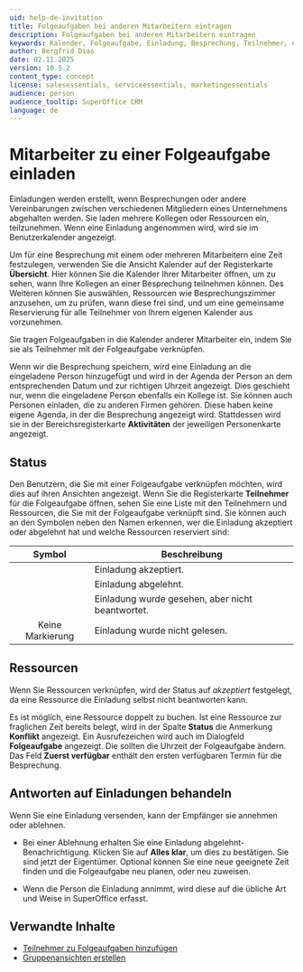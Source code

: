 ```yaml
---
uid: help-de-invitation
title: Folgeaufgaben bei anderen Mitarbeitern eintragen
description: Folgeaufgaben bei anderen Mitarbeitern eintragen
keywords: Kalender, Folgeaufgabe, Einladung, Besprechung, Teilnehmer, einladen
author: Bergfrid Dias
date: 02.11.2025
version: 10.5.2
content_type: concept
license: salesessentials, serviceessentials, marketingessentials
audience: person
audience_tooltip: SuperOffice CRM
language: de
---
```


# Mitarbeiter zu einer Folgeaufgabe einladen

Einladungen werden erstellt, wenn Besprechungen oder andere Vereinbarungen zwischen verschiedenen Mitgliedern eines Unternehmens abgehalten werden. Sie laden mehrere Kollegen oder Ressourcen ein, teilzunehmen. Wenn eine Einladung angenommen wird, wird sie im Benutzerkalender angezeigt.

Um für eine Besprechung mit einem oder mehreren Mitarbeitern eine Zeit festzulegen, verwenden Sie die Ansicht Kalender auf der Registerkarte **Übersicht**. Hier können Sie die Kalender Ihrer Mitarbeiter öffnen, um zu sehen, wann Ihre Kollegen an einer Besprechung teilnehmen können. Des Weiteren können Sie auswählen, Ressourcen wie Besprechungszimmer anzusehen, um zu prüfen, wann diese frei sind, und um eine gemeinsame Reservierung für alle Teilnehmer von Ihrem eigenen Kalender aus vorzunehmen.

Sie tragen Folgeaufgaben in die Kalender anderer Mitarbeiter ein, indem Sie sie als Teilnehmer mit der Folgeaufgabe verknüpfen.

Wenn wir die Besprechung speichern, wird eine Einladung an die eingeladene Person hinzugefügt und wird in der Agenda der Person an dem entsprechenden Datum und zur richtigen Uhrzeit angezeigt. Dies geschieht nur, wenn die eingeladene Person ebenfalls ein Kollege ist. Sie können auch Personen einladen, die zu anderen Firmen gehören. Diese haben keine eigene Agenda, in der die Besprechung angezeigt wird. Stattdessen wird sie in der Bereichsregisterkarte **Aktivitäten** der jeweiligen Personenkarte angezeigt.

## <a id="status"></a>Status

Den Benutzern, die Sie mit einer Folgeaufgabe verknüpfen möchten, wird dies auf ihren Ansichten angezeigt. Wenn Sie die Registerkarte **Teilnehmer** für die Folgeaufgabe öffnen, sehen Sie eine Liste mit den Teilnehmern und Ressourcen, die Sie mit der Folgeaufgabe verknüpft sind. Sie können auch an den Symbolen neben den Namen erkennen, wer die Einladung akzeptiert oder abgelehnt hat und welche Ressourcen reserviert sind:

| Symbol | Beschreibung |
|:-:|---|
| <i class="ph ph-check" aria-label="Checkmark"></i> | Einladung akzeptiert. |
| <i class="ph ph-x" aria-label="Red X"></i> | Einladung abgelehnt. |
| <i class="ph ph-eye" aria-label="Eye"></i> | Einladung wurde gesehen, aber nicht beantwortet. |
| Keine Markierung | Einladung wurde nicht gelesen. |

## Ressourcen

Wenn Sie Ressourcen verknüpfen, wird der Status auf *akzeptiert* festgelegt, da eine Ressource die Einladung selbst nicht beantworten kann.

Es ist möglich, eine Ressource doppelt zu buchen. Ist eine Ressource zur fraglichen Zeit bereits belegt, wird in der Spalte **Status** die Anmerkung **Konflikt** angezeigt. Ein Ausrufezeichen wird auch im Dialogfeld **Folgeaufgabe** angezeigt. Die sollten die Uhrzeit der Folgeaufgabe ändern. Das Feld **Zuerst verfügbar** enthält den ersten verfügbaren Termin für die Besprechung.

## Antworten auf Einladungen behandeln

Wenn Sie eine Einladung versenden, kann der Empfänger sie annehmen oder ablehnen.

* Bei einer Ablehnung erhalten Sie eine Einladung abgelehnt-Benachrichtigung. Klicken Sie auf **Alles klar**, um dies zu bestätigen. Sie sind jetzt der Eigentümer. Optional können Sie eine neue geeignete Zeit finden und die Folgeaufgabe neu planen, oder neu zuweisen.

* Wenn die Person die Einladung annimmt, wird diese auf die übliche Art und Weise in SuperOffice erfasst.

## Verwandte Inhalte

* [Teilnehmer zu Folgeaufgaben hinzufügen][2]
* [Gruppenansichten erstellen][1]

<!-- Referenced links -->
[1]: ../group-view.md
[2]: add-attendee.md

<!-- Referenced images -->
